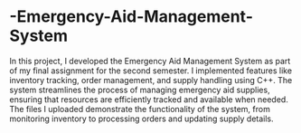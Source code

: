 # -Emergency-Aid-Management-System
In this project, I developed the Emergency Aid Management System as part of my final assignment for the second semester. I implemented features like inventory tracking, order management, and supply handling using C++. The system streamlines the process of managing emergency aid supplies, ensuring that resources are efficiently tracked and available when needed. The files I uploaded demonstrate the functionality of the system, from monitoring inventory to processing orders and updating supply details.

